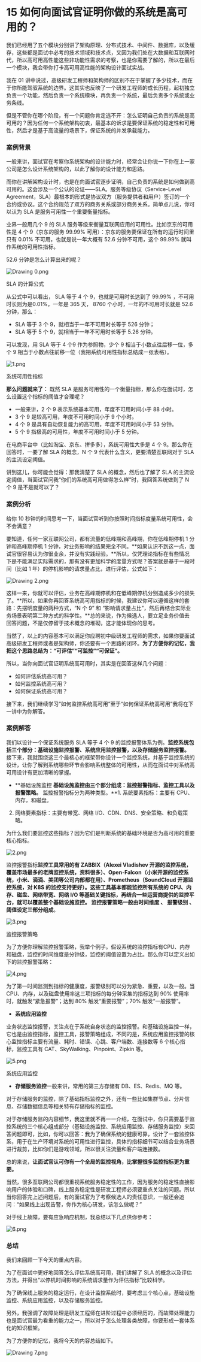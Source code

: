 # 15 如何向面试官证明你做的系统是高可用的？

我们已经用了五个模块分别讲了架构原理、分布式技术、中间件、数据库，以及缓存，这些都是面试中必考的技术领域和技术点，又因为我们处在大数据和互联网时代，所以高可用高性能这些非功能性需求的考察，也是你需要了解的，所以在最后一个模块，我会带你打卡高可用高性能的架构设计面试实战。

我在 01 讲中说过，高级研发工程师和架构师的区别不在于掌握了多少技术，而在于你所能驾驭系统的边界。这其实也反映了一个研发工程师的成长历程，起初独立负责一个功能，然后负责一个系统模块，再负责一个系统，最后负责多个系统或业务条线。

但是不管你在哪个阶段，有一个问题你肯定逃不开：怎么证明自己负责的系统是高可用的？因为任何一个系统架构初衷，最基本的诉求是要保证系统的稳定性和可用性，然后才是基于高流量的场景下，保证系统的并发承载能力。

### 案例背景

一般来讲，面试官在考察你系统架构的设计能力时，经常会让你说一下你在上一家公司是怎么设计系统架构的，以此了解你的设计能力和思路。

而你在讲解架构设计时，也是在向面试官逐步证明，自己负责的系统是如何做到高可用的。这会涉及一个公认的论证——SLA。服务等级协议（Service-Level Agreement，SLA）最根本的形式是协议双方（服务提供者和用户）签订的一个合约或协议。这个合约规范了双方的商务关系或部分商务关系。简单点儿说，你可以认为 SLA 是服务可用性一个重要衡量指标。

业界一般用几个 9 的 SLA 服务等级来衡量互联网应用的可用性。比如京东的可用性是 4 个 9（京东的服务 99.99% 可用）：京东的服务要保证在所有的运行时间里只有 0.01% 不可用，也就是说一年大概有 52.6 分钟不可用，这个 99.99% 就叫作系统的可用性指标。

52.6 分钟是怎么计算出来的呢？

![Drawing 0.png](assets/CioPOWAs3d-AU1jSAAAJ1V9HKdE826.png)

SLA 的计算公式

从公式中可以看出， SLA 等于 4 个 9，也就是可用时长达到了 99.99% ，不可用时长则为是0.01%，一年是 365 天， 8760 个小时，一年的不可用时长就是 52.6 分钟，那么：

- SLA 等于 3 个 9，就相当于一年不可用时长等于 526 分钟；
- SLA 等于 5 个 9，就相当于一年不可用时长等于 5.26 分钟。

可以发现，用 SLA 等于 4 个9 作为参照物，少个 9 相当于小数点往后移一位，多个 9 相当于小数点往前移一位（我把系统可用性指标总结成一张表格）。

![1.png](assets/Cgp9HWAuYU2ANzYsAADiIW0-zW8205.png)

系统可用性指标

**那么问题就来了：** 既然 SLA 是服务可用性的一个衡量指标，那么你在面试时，怎么设置这个指标的阈值才合理呢？

- 一般来讲，2 个 9 表示系统基本可用，年度不可用时间小于 88 小时。
- 3 个 9 是较高可用，年度不可用时间小于 9 个小时。
- 4 个 9 是具有自动恢复能力的高可用，年度不可用时间小于 53 分钟。
- 5 个 9 指极高的可用性，年度不可用时间小于 5 分钟。

在电商平台中（比如淘宝、京东、拼多多），系统可用性大多是 4 个 9。那么你在回答时，一要了解 SLA 的概念，N 个 9 代表什么含义，更要清楚互联网对于 SLA 的主流设定阈值。

讲到这儿，你可能会觉得：那我清楚了 SLA 的概念，然后也了解了 SLA 的主流设定阈值，当面试官问我“你们的系统高可用做得怎么样”时，我回答系统做到了 N 个 9 是不是就可以了？

### 案例分析

给你 10 秒钟的时间思考一下，当面试官听到你按照时间指标度量系统可用性，会不会满意？

要知道，任何一家互联网公司，都有流量的低峰期和高峰期，你在低峰期停机 1 分钟和高峰期停机 1 分钟，对业务影响的结果完全不同。**如果认识不到这一点，面试官很容易认为你很业余，并没有实践经验。**所以，仅凭理论指标在有些情况下是不能满足实际需求的，那有没有更加科学的度量方式呢？答案就是基于一段时间（比如 1 年）的停机影响的请求量占比，进行评估，公式如下：

![Drawing 2.png](assets/CioPOWAs3f-ARcGTAAAKDhhS0CU196.png)

这样一来，你就可以评估，业务在高峰期停机和在低峰期停机分别造成多少的损失了。**所以，如果你再回答系统高可用指标的时候，我建议你可以遵循这样的套路：先摆明度量的两种方式，“N 个 9” 和 “影响请求量占比”，然后再结合实际业务场景表明第二种方式的科学性。**总的来说，作为候选人，要立足业务价值去回答问题，不是仅停留于技术概念的堆砌，这才能体现你的思考。

当然了，以上的内容基本可以满足你应聘初中级研发工程师的需求，如果你要面试高级研发工程师或者是架构师，你还要有一个思路的闭环。**为了方便你的记忆，我把这个思路总结为：“可评估”“可监控”“可保证”。**

所以，当你向面试官证明系统高可用时，其实是在回答这样几个问题：

- 如何评估系统高可用？
- 如何监控系统高可用？
- 如何保证系统高可用？

接下来，我们继续学习“如何监控系统高可用”至于“如何保证系统高可用”我将在下一讲中为你解答。

### 案例解答

我们以设计一个保证系统服务 SLA 等于 4 个 9 的监控报警体系为例。**监控系统包括三个部分：基础设施监控报警、系统应用监控报警，以及存储服务监控报警。** 接下来，我就围绕这三个最核心的框架带你设计一个监控系统，并基于监控系统的设计，让你了解到系统哪些环节会影响系统整体的可用性，从而在面试中对系统高可用设计有更加清晰的掌握。

- **基础设施监控 **基础设施监控由三个部分组成：监控报警指标、监控工具以及报警策略。** 监控报警指标分为两种类型。**1.  系统要素指标：主要有 CPU、内存，和磁盘。

2. 网络要素指标：主要有带宽、网络 I/O、CDN、DNS、安全策略、和负载策略。

为什么我们要监控这些指标？因为它们是判断系统的基础环境是否为高可用的重要核心指标。

![2.png](assets/Cgp9HWAuYWyATkxVAABau7vw5jQ035.png)

监控报警指标**监控工具常用的有 **ZABBIX（Alexei Vladishev 开源的监控系统，覆盖市场最多的老牌监控系统，资料很多）、Open-Falcon（小米开源的监控系统，小米、滴滴、美团等公司内部都在用）、Prometheus（SoundCloud 开源监控系统，对 K8S 的监控支持更好）。这些工具基本都能监控所有系统的 CPU、内存、磁盘、网络带宽、网络 I/O 等基础关键指标，再结合一些运营商提供的监控平台，就可以覆盖整个基础设施监控。** 监控报警策略一般由时间维度 **、** 报警级别 **、** 阈值设定三部分组成**。

![3.png](assets/CioPOWAuYX-APgb5AABCnrQ8zLc613.png)

监控报警策略

为了方便你理解监控报警策略，我举个例子。假设系统的监控指标有CPU、内存和磁盘，监控的时间维度是分钟级，监控的阈值设置为占比。那么你可以定义出如下的监控报警策略：

![4.png](assets/CioPOWAuYZKAaViEAACdg3MBCqE160.png)

为了第一时间监测到指标的健康度，报警级别可以分为紧急、重要，以及一般。当 CPU、内存，以及磁盘使用率这三项指标的每分钟采集的指标达到 90% 使用率时，就触发“紧急报警”；达到 80% 触发“重要报警”；70% 触发“一般报警”。

- **系统应用监控**

业务状态监控报警，关注点在于系统自身状态的监控报警。和基础设施监控一样，它也是由监控指标，监控工具，报警策略组成，不同的是，系统应用监控报警的核心监控指标主要有流量、耗时、错误、心跳、客户端数、连接数等 6 个核心指标，监控工具有 CAT、SkyWalking、Pinpoint、Zipkin 等。

![5.png](assets/Cgp9HWAuYaSAOg3MAABlYMloePk508.png)

系统应用监控

- **存储服务监控**一般来讲，常用的第三方存储有 DB、ES、Redis、MQ 等。

对于存储服务的监控，除了基础指标监控之外，还有一些比如集群节点、分片信息、存储数据信息等相关特有存储指标的监控。

对于存储服务监的内容细节，我这里就不再一一介绍，在面试中，你只需要基于监控系统的三个核心组成部分（基础设施监控、系统应用监控、存储服务监控）来回答问题即可，比如，你可以回答：我为了确保系统的健康可靠，设计了一套监控体系，用于在生产环境对系统的可用性进行监控，具体的指标细节可以结合业务场景进行裁剪，比如你们是游戏领域，所以很关注流量和客户端连接数。

总的来说，**让面试官认可你有一个全局的监控视角，比掌握很多监控指标更为重要。**

当然，很多互联网公司都很重视系统服务稳定性的工作，因为服务的稳定性直接影响用户的体验和口碑，线上服务稳定性是研发工程师必须要重点关注的问题。所以当你回答完上述问题后，有的面试官为了考察候选人的责任意识，一般还会追问：“如果线上出现告警，你作为核心研发，该怎么做呢？”

对于线上故障，要有应急响应机制，我总结以下几点供你参考：

![6.png](assets/CioPOWAuYbuAaS3EAAFIiTdJNEg195.png)

### 总结

我们来回顾一下今天的重点内容。

为了在面试中更好地回答怎么评估系统高可用，我们讲解了 SLA 的概念以及评估方法，并得出“以停机时间影响的系统请求量作为评估指标”比较科学。

为了确保线上服务的稳定运行，在设计监控系统时，要考虑三个核心点，基础设施监控、系统应用监控，以及存储服务监控。

另外，我强调了故障处理是研发工程师在进阶过程中必须经历的，而故障处理能力也是面试官最为看重的能力之一，所以对于怎么处理各类故障，你要形成一套体系化的知识框架。

为了方便你的记忆，我将今天的内容总结如下。

![Drawing 7.png](assets/CioPOWAs3luAbbhpAAEjKaU8JLg460.png)
